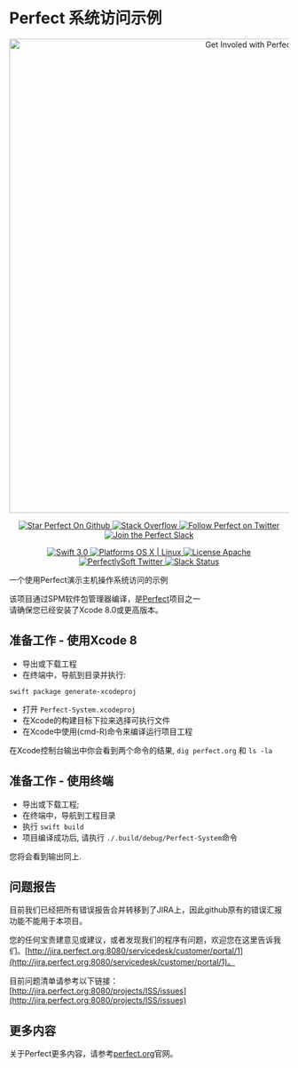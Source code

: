 # Perfect 系统访问示例

<p align="center">
    <a href="http://perfect.org/get-involved.html" target="_blank">
        <img src="http://perfect.org/assets/github/perfect_github_2_0_0.jpg" alt="Get Involed with Perfect!" width="854" />
    </a>
</p>

<p align="center">
    <a href="https://github.com/PerfectlySoft/Perfect" target="_blank">
        <img src="http://www.perfect.org/github/Perfect_GH_button_1_Star.jpg" alt="Star Perfect On Github" />
    </a>  
    <a href="http://stackoverflow.com/questions/tagged/perfect" target="_blank">
        <img src="http://www.perfect.org/github/perfect_gh_button_2_SO.jpg" alt="Stack Overflow" />
    </a>  
    <a href="https://twitter.com/perfectlysoft" target="_blank">
        <img src="http://www.perfect.org/github/Perfect_GH_button_3_twit.jpg" alt="Follow Perfect on Twitter" />
    </a>  
    <a href="http://perfect.ly" target="_blank">
        <img src="http://www.perfect.org/github/Perfect_GH_button_4_slack.jpg" alt="Join the Perfect Slack" />
    </a>
</p>

<p align="center">
    <a href="https://developer.apple.com/swift/" target="_blank">
        <img src="https://img.shields.io/badge/Swift-3.0-orange.svg?style=flat" alt="Swift 3.0">
    </a>
    <a href="https://developer.apple.com/swift/" target="_blank">
        <img src="https://img.shields.io/badge/Platforms-OS%20X%20%7C%20Linux%20-lightgray.svg?style=flat" alt="Platforms OS X | Linux">
    </a>
    <a href="http://perfect.org/licensing.html" target="_blank">
        <img src="https://img.shields.io/badge/License-Apache-lightgrey.svg?style=flat" alt="License Apache">
    </a>
    <a href="http://twitter.com/PerfectlySoft" target="_blank">
        <img src="https://img.shields.io/badge/Twitter-@PerfectlySoft-blue.svg?style=flat" alt="PerfectlySoft Twitter">
    </a>
    <a href="http://perfect.ly" target="_blank">
        <img src="http://perfect.ly/badge.svg" alt="Slack Status">
    </a>
</p>

一个使用Perfect演示主机操作系统访问的示例

该项目通过SPM软件包管理器编译，是[Perfect](https://github.com/PerfectlySoft/Perfect)项目之一</br>
请确保您已经安装了Xcode 8.0或更高版本。

## 准备工作 - 使用Xcode 8

* 导出或下载工程
* 在终端中，导航到目录并执行:

```
swift package generate-xcodeproj
```

* 打开 `Perfect-System.xcodeproj`
* 在Xcode的构建目标下拉来选择可执行文件
* 在Xcode中使用(cmd-R)命令来编译运行项目工程

在Xcode控制台输出中你会看到两个命令的结果, `dig perfect.org` 和 `ls -la`


## 准备工作 - 使用终端

* 导出或下载工程;
* 在终端中，导航到工程目录
* 执行 `swift build`
* 项目编译成功后, 请执行  `./.build/debug/Perfect-System`命令

您将会看到输出同上.

## 问题报告

目前我们已经把所有错误报告合并转移到了JIRA上，因此github原有的错误汇报功能不能用于本项目。

您的任何宝贵建意见或建议，或者发现我们的程序有问题，欢迎您在这里告诉我们。[http://jira.perfect.org:8080/servicedesk/customer/portal/1](http://jira.perfect.org:8080/servicedesk/customer/portal/1)。

目前问题清单请参考以下链接： [http://jira.perfect.org:8080/projects/ISS/issues](http://jira.perfect.org:8080/projects/ISS/issues)



## 更多内容
关于Perfect更多内容，请参考[perfect.org](http://perfect.org)官网。
